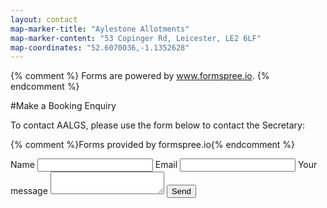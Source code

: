 ```yaml
---
layout: contact
map-marker-title: "Aylestone Allotments"
map-marker-content: "53 Copinger Rd, Leicester, LE2 6LF"
map-coordinates: "52.6070036,-1.1352628"
---
```


{% comment %}
Forms are powered by www.formspree.io.
{% endcomment %}

#Make a Booking Enquiry

To contact AALGS, please use the form below to contact the Secretary:

{% comment %}Forms provided by formspree.io{% endcomment %}

<form action="http://formspree.io/{{ site.email }}"
      method="POST">
	<label>Name</label>
    <input type="text" name="name"> 
    <input type="text" name="_gotcha" style="display: none;">
	<label>Email</label>
    <input type="email" name="_replyto">
    <label>Your message</label>
	<textarea name="message"></textarea>
    <input type="submit" value="Send">
	<input type="hidden" name="_next" value="{{site.url}}{{site.baseurl}}/contact" />
</form>